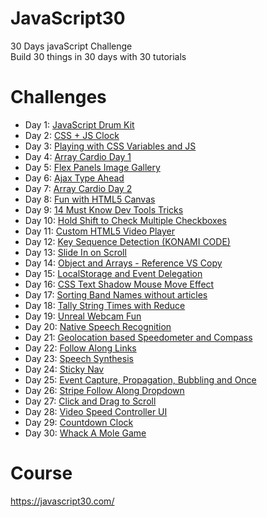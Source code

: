 # JavaScript30
30 Days javaScript Challenge</br>
Build 30 things in 30 days with 30 tutorials

# Challenges
- Day 1: [JavaScript Drum Kit](https://drumkitjavascript.netlify.app/)
- Day 2: [CSS + JS Clock](https://cssandjsclock.netlify.app/)
- Day 3: [Playing with CSS Variables and JS](https://updatecssswithjs.netlify.app/)
- Day 4: [Array Cardio Day 1](https://arraycardioday1.netlify.app/)
- Day 5: [Flex Panels Image Gallery](https://flexboxpanelgallery.netlify.app/)
- Day 6: [Ajax Type Ahead](https://autosuggestion.netlify.app/)
- Day 7: [Array Cardio Day 2](https://arraycardioday2.netlify.app/)
- Day 8: [Fun with HTML5 Canvas](https://canvashtml.netlify.app/)
- Day 9: [14 Must Know Dev Tools Tricks](https://devtricks.netlify.app/)
- Day 10: [Hold Shift to Check Multiple Checkboxes]()
- Day 11: [Custom HTML5 Video Player]()
- Day 12: [Key Sequence Detection (KONAMI CODE)](https://secretcode.netlify.app/)
- Day 13: [Slide In on Scroll]()
- Day 14: [Object and Arrays - Reference VS Copy]()
- Day 15: [LocalStorage and Event Delegation]()
- Day 16: [CSS Text Shadow Mouse Move Effect]()
- Day 17: [Sorting Band Names without articles]()
- Day 18: [Tally String Times with Reduce]()
- Day 19: [Unreal Webcam Fun]()
- Day 20: [Native Speech Recognition]()
- Day 21: [Geolocation based Speedometer and Compass]()
- Day 22: [Follow Along Links]()
- Day 23: [Speech Synthesis]()
- Day 24: [Sticky Nav]()
- Day 25: [Event Capture, Propagation, Bubbling and Once]()
- Day 26: [Stripe Follow Along Dropdown]()
- Day 27: [Click and Drag to Scroll]()
- Day 28: [Video Speed Controller UI]()
- Day 29: [Countdown Clock]()
- Day 30: [Whack A Mole Game]()


# Course
https://javascript30.com/
